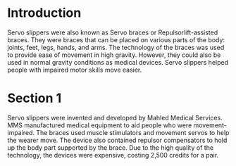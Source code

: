# Introduction

Servo slippers were also known as Servo braces or Repulsorlift-assisted braces.
They were braces that can be placed on various parts of the body: joints, feet, legs, hands, and arms.
The technology of the braces was used to provide ease of movement in high gravity.
However, they could also be used in normal gravity conditions as medical devices.
Servo slippers helped people with impaired motor skills move easier.

# Section 1

Servo slippers were invented and developed by Mahled Medical Services.
MMS manufactured medical equipment to aid people who were movement-impaired.
The braces used muscle stimulators and movement servos to help the wearer move.
The device also contained repulsor compensators to hold up the body part supported by the brace.
Due to the high quality of the technology, the devices were expensive, costing 2,500 credits for a pair.
